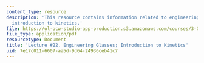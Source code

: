 ```yaml
---
content_type: resource
description: 'This resource contains information related to engineering glass properties:
  introduction to kinetics.'
file: https://ol-ocw-studio-app-production.s3.amazonaws.com/courses/3-091sc-introduction-to-solid-state-chemistry-fall-2010/7e17c0116607aa5d9d6424936ceb41c7_MIT3_091SCF09_lec22.pdf
file_type: application/pdf
resourcetype: Document
title: 'Lecture #22, Engineering Glasses; Introduction to Kinetics'
uid: 7e17c011-6607-aa5d-9d64-24936ceb41c7
---
```

